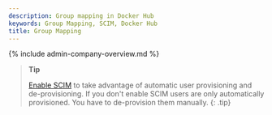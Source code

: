 ```yaml
---
description: Group mapping in Docker Hub
keywords: Group Mapping, SCIM, Docker Hub
title: Group Mapping
---
```


{% include admin-company-overview.md %}

>**Tip**
>
> [Enable SCIM](scim.md) to take advantage of automatic user provisioning and de-provisioning. If you don't enable SCIM users are only automatically provisioned. You have to de-provision them manually. 
{: .tip}
